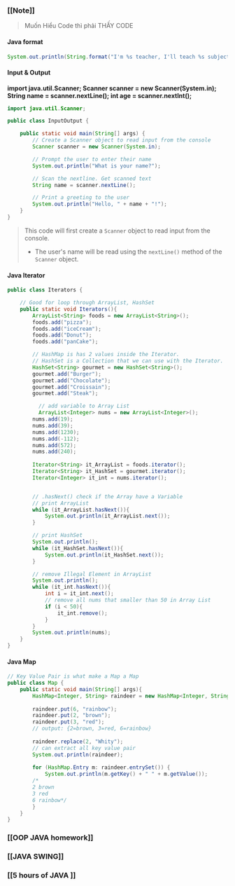### [[Note]]
> Muốn Hiểu Code thì phải THẤY CODE

#### Java format
```java
System.out.println(String.format("I'm %s teacher, I'll teach %s subject",name, subject));

```

#### Input & Output   
**import java.util.Scanner;
Scanner scanner = new Scanner(System.in);
String name = scanner.nextLine();
int age = scanner.nextInt();**
```java
import java.util.Scanner;

public class InputOutput {

    public static void main(String[] args) {
        // Create a Scanner object to read input from the console
        Scanner scanner = new Scanner(System.in);

        // Prompt the user to enter their name
        System.out.println("What is your name?");

        // Scan the nextline. Get scanned text
        String name = scanner.nextLine();

        // Print a greeting to the user
        System.out.println("Hello, " + name + "!");
    }
}
```
> This code will first create a `Scanner` object to read input from the console.  
> + The user's name will be read using the `nextLine()` method of the `Scanner` object.

#### Java Iterator
```java
public class Iterators {

    // Good for loop through ArrayList, HashSet
    public static void Iterators(){
        ArrayList<String> foods = new ArrayList<String>();
        foods.add("pizza");
        foods.add("iceCream");
        foods.add("Donut");
        foods.add("panCake");

        // HashMap is has 2 values inside the Iterator.
        // HashSet is a Collection that we can use with the Iterator.
        HashSet<String> gourmet = new HashSet<String>();
        gourmet.add("Burger");
        gourmet.add("Chocolate");
        gourmet.add("Croissain");
        gourmet.add("Steak");

		  // add variable to Array List  
		  ArrayList<Integer> nums = new ArrayList<Integer>();
        nums.add(19);
        nums.add(39);
        nums.add(1230);
        nums.add(-112);
        nums.add(572);
        nums.add(240);
		  
        Iterator<String> it_ArrayList = foods.iterator();
        Iterator<String> it_HashSet = gourmet.iterator();
        Iterator<Integer> it_int = nums.iterator();


        // .hasNext() check if the Array have a Variable
        // print ArrayList
        while (it_ArrayList.hasNext()){
            System.out.println(it_ArrayList.next());
        }

        // print HashSet
        System.out.println();
        while (it_HashSet.hasNext()){
            System.out.println(it_HashSet.next());
        }

        // remove Illegal Element in ArrayList
        System.out.println();
        while (it_int.hasNext()){
            int i = it_int.next();
            // remove all nums that smaller than 50 in Array List
            if (i < 50){
                it_int.remove();
            }
        }
        System.out.println(nums);   
    }      
}
```
#### Java Map
```java
// Key Value Pair is what make a Map a Map
public class Map {
    public static void main(String[] args){
        HashMap<Integer, String> raindeer = new HashMap<Integer, String>();
        
        raindeer.put(6, "rainbow");
        raindeer.put(2, "brown");
        raindeer.put(3, "red");
        // output: {2=brown, 3=red, 6=rainbow}
        
        raindeer.replace(2, "Whity");
        // can extract all key value pair
        System.out.println(raindeer);
        
        for (HashMap.Entry m: raindeer.entrySet()) {
            System.out.println(m.getKey() + " " + m.getValue());
        /*
        2 brown
        3 red
        6 rainbow*/
        }
    } 
}
```

### [[OOP JAVA homework]]


### [[JAVA SWING]]


### [[5 hours of JAVA ]]